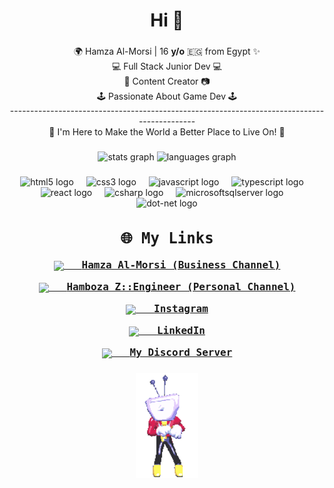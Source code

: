 <h1 align="center">Hi 💖</h1>

###

<p align="center">🌍 Hamza Al-Morsi | 16 <b>y/o</b> 🇪🇬 from Egypt ✨<br>💻 Full Stack Junior Dev 💻 <br>🎥 Content Creator 📷<br>🕹️ Passionate About Game Dev 🕹️<br>--------------------------------------------------------------------------------------------<br>🎯 I'm Here to Make the World a Better Place to Live On! 🎯</p>

###

<div align="center">
  <img src="https://github-readme-stats.vercel.app/api?username=hamzaal-morsi&hide_title=false&hide_rank=false&show_icons=true&include_all_commits=true&count_private=true&disable_animations=false&theme=dracula&locale=en&hide_border=false" height="150" alt="stats graph"  />
  <img src="https://github-readme-stats.vercel.app/api/top-langs?username=hamzaal-morsi&locale=en&hide_title=false&layout=compact&card_width=320&langs_count=5&theme=dracula&hide_border=false" height="150" alt="languages graph"  />
</div>

###

<div align="center">
  <img src="https://cdn.jsdelivr.net/gh/devicons/devicon/icons/html5/html5-original.svg" height="30" alt="html5 logo" width=64" height="64" />
  <img width="12" />
  <img src="https://cdn.jsdelivr.net/gh/devicons/devicon/icons/css3/css3-original.svg" height="30" alt="css3 logo" width=64" height="64" />
  <img width="12" />
  <img src="https://cdn.jsdelivr.net/gh/devicons/devicon/icons/javascript/javascript-original.svg" height="30" alt="javascript logo" width=64" height="64" />
  <img width="12" />
  <img src="https://cdn.jsdelivr.net/gh/devicons/devicon/icons/typescript/typescript-original.svg" height="30" alt="typescript logo"width=64" height="64"  />
  <img width="12" />
  <img src="https://cdn.jsdelivr.net/gh/devicons/devicon/icons/react/react-original.svg" height="30" alt="react logo" width=64" height="64" />
  <img width="12" />
  <img src="https://cdn.jsdelivr.net/gh/devicons/devicon/icons/csharp/csharp-original.svg" height="30" alt="csharp logo" width=64" height="64" />
  <img width="12" />
  <img src="https://cdn.jsdelivr.net/gh/devicons/devicon/icons/microsoftsqlserver/microsoftsqlserver-plain.svg" height="30" alt="microsoftsqlserver logo" width=64" height="64" />
  <img width="12" />
  <img src="https://cdn.jsdelivr.net/gh/devicons/devicon/icons/dot-net/dot-net-original.svg" height="30" alt="dot-net logo" width=64" height="64" />
</div>

###

<div align="center" style="font-family: monospace; font-size: 16px;">
  <h2>🌐 My Links</h2>
  
  <p>
    <a href="https://www.youtube.com/@HamzaAl-Morsi" target="_blank">
      <img src="https://upload.wikimedia.org/wikipedia/commons/0/09/YouTube_full-color_icon_%282017%29.svg
" width="24" style="vertical-align: middle;" />
      &nbsp; <strong>Hamza Al-Morsi (Business Channel)</strong>
    </a>
  </p>

  <p>
    <a href="https://www.youtube.com/@HambozaZ_Engineer" target="_blank">
      <img src="https://upload.wikimedia.org/wikipedia/commons/0/09/YouTube_full-color_icon_%282017%29.svg
" width="24" style="vertical-align: middle;" />
      &nbsp; <strong>Hamboza Z::Engineer (Personal Channel)</strong>
    </a>
  </p>

  <p>
    <a href="https://www.instagram.com/hambozazengineer/" target="_blank">
      <img src="https://www.svgrepo.com/show/452229/instagram-1.svg" width="24" style="vertical-align: middle;" />
      &nbsp; <strong>Instagram</strong>
    </a>
  </p>

  <p>
    <a href="https://www.linkedin.com/in/hamza-al-morsi-7bb875369/" target="_blank">
      <img src="https://cdn.jsdelivr.net/gh/devicons/devicon/icons/linkedin/linkedin-original.svg" width="24" style="vertical-align: middle;" />
      &nbsp; <strong>LinkedIn</strong>
    </a>
  </p>

  <p>
    <a href="https://discord.gg/RgPYV5n6qk" target="_blank">
      <img src="https://www.svgrepo.com/show/353655/discord-icon.svg" width="24" style="vertical-align: middle;" />
      &nbsp; <strong>My Discord Server</strong>
    </a>
  </p>
</div>

###

<div align="center">
<img src="MrTennaDance.gif" alt="MrTennaDance" align="center" width="20%" height="auto"/>
</div>

###

<br clear="both">

###
